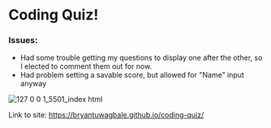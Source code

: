 # Coding Quiz! 
### Issues: 
* Had some trouble getting my questions to display one after the other, so I elected to comment them out for now. 
* Had problem setting a savable score, but allowed for "Name" input anyway

![127 0 0 1_5501_index html](https://user-images.githubusercontent.com/78828750/115174215-75f93a80-a08e-11eb-9152-6fa700cbc075.png)

Link to site: https://bryantuwagbale.github.io/coding-quiz/
